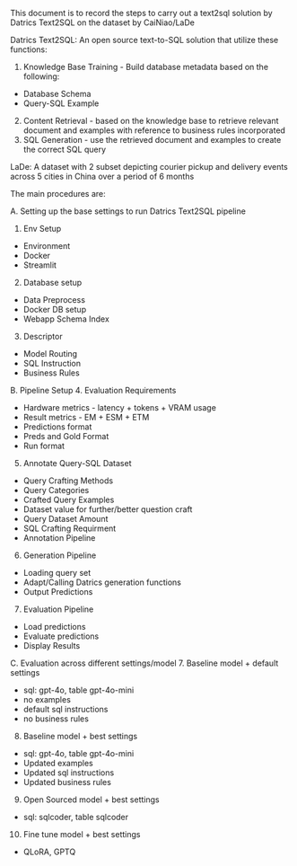 This document is to record the steps to carry out a text2sql solution by Datrics Text2SQL on the dataset by CaiNiao/LaDe

Datrics Text2SQL: An open source text-to-SQL solution that utilize these functions:
1. Knowledge Base Training - Build database metadata based on the following:
- Database Schema
- Query-SQL Example
2. Content Retrieval - based on the knowledge base to retrieve relevant document and examples with reference to business rules incorporated
3. SQL Generation - use the retrieved document and examples to create the correct SQL query

LaDe: A dataset with 2 subset depicting courier pickup and delivery events across 5 cities in China over a period of 6 months

The main procedures are:

A. Setting up the base settings to run Datrics Text2SQL pipeline
1. Env Setup
- Environment
- Docker
- Streamlit

2. Database setup
- Data Preprocess
- Docker DB setup
- Webapp Schema Index

3. Descriptor
- Model Routing
- SQL Instruction
- Business Rules

B. Pipeline Setup
4. Evaluation Requirements
- Hardware metrics - latency + tokens + VRAM usage
- Result metrics - EM + ESM + ETM
- Predictions format
- Preds and Gold Format
- Run format

5. Annotate Query-SQL Dataset
- Query Crafting Methods
- Query Categories
- Crafted Query Examples
- Dataset value for further/better question craft
- Query Dataset Amount
- SQL Crafting Requirment
- Annotation Pipeline

6. Generation Pipeline
- Loading query set
- Adapt/Calling Datrics generation functions
- Output Predictions

7. Evaluation Pipeline
- Load predictions
- Evaluate predictions
- Display Results

C. Evaluation across different settings/model
7. Baseline model + default settings
- sql: gpt-4o, table gpt-4o-mini
- no examples
- default sql instructions
- no business rules

8. Baseline model + best settings
- sql: gpt-4o, table gpt-4o-mini
- Updated examples
- Updated sql instructions
- Updated business rules

9. Open Sourced model + best settings
- sql: sqlcoder, table sqlcoder

10. Fine tune model + best settings
- QLoRA, GPTQ